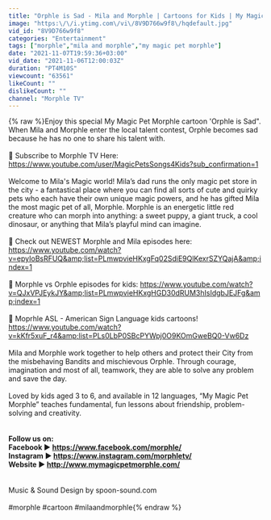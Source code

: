 ```yaml
---
title: "Orphle is Sad - Mila and Morphle | Cartoons for Kids | My Magic Pet Morphle"
image: "https:\/\/i.ytimg.com\/vi\/8V9D766w9f8\/hqdefault.jpg"
vid_id: "8V9D766w9f8"
categories: "Entertainment"
tags: ["morphle","mila and morphle","my magic pet morphle"]
date: "2021-11-07T19:59:36+03:00"
vid_date: "2021-11-06T12:00:03Z"
duration: "PT4M10S"
viewcount: "63561"
likeCount: ""
dislikeCount: ""
channel: "Morphle TV"
---
```

{% raw %}Enjoy this special My Magic Pet Morphle cartoon 'Orphle is Sad&quot;. When Mila and Morphle enter the local talent contest, Orphle becomes sad because he has no one to share his talent with.<br /><br />🔴 Subscribe to Morphle TV Here: <a rel="nofollow" target="blank" href="https://www.youtube.com/user/MagicPetsSongs4Kids?sub_confirmation=1">https://www.youtube.com/user/MagicPetsSongs4Kids?sub_confirmation=1</a><br /><br />Welcome to Mila's Magic world! Mila’s dad runs the only magic pet store in the city - a fantastical place where you can find all sorts of cute and quirky pets who each have their own unique magic powers, and he has gifted Mila the most magic pet of all, Morphle. Morphle is an energetic little red creature who can morph into anything: a sweet puppy, a giant truck, a cool dinosaur, or anything that Mila’s playful mind can imagine.<br /><br />🔴 Check out NEWEST Morphle and Mila episodes here: <a rel="nofollow" target="blank" href="https://www.youtube.com/watch?v=epyIoBsRFUQ&amp;list=PLmwpvieHKxgFq02SdiE9QlKexrSZYQajA&amp;index=1">https://www.youtube.com/watch?v=epyIoBsRFUQ&amp;list=PLmwpvieHKxgFq02SdiE9QlKexrSZYQajA&amp;index=1</a><br /><br />🔴 Morphle vs Orphle episodes for kids: <a rel="nofollow" target="blank" href="https://www.youtube.com/watch?v=QJxVPJEykJY&amp;list=PLmwpvieHKxgHGD30dRUM3hIsIdgbJEJFg&amp;index=1">https://www.youtube.com/watch?v=QJxVPJEykJY&amp;list=PLmwpvieHKxgHGD30dRUM3hIsIdgbJEJFg&amp;index=1</a><br /><br />🔴 Moprhle ASL - American Sign Language kids cartoons! <a rel="nofollow" target="blank" href="https://www.youtube.com/watch?v=kKfr5xuF_r4&amp;list=PLs0LbP0SBcPYWpj0O9KOmGweBQ0-Vw6Dz">https://www.youtube.com/watch?v=kKfr5xuF_r4&amp;list=PLs0LbP0SBcPYWpj0O9KOmGweBQ0-Vw6Dz</a><br /><br />Mila and Morphle work together to help others and protect their City from the misbehaving Bandits and mischievous Orphle. Through courage, imagination and most of all, teamwork, they are able to solve any problem and save the day. <br /><br />Loved by kids aged 3 to 6, and available in 12 languages, “My Magic Pet Morphle” teaches fundamental, fun lessons about friendship, problem-solving and creativity.<br /><br />______________________________________<br />Follow us on:<br />Facebook ► <a rel="nofollow" target="blank" href="https://www.facebook.com/morphle/">https://www.facebook.com/morphle/</a><br />Instagram ► <a rel="nofollow" target="blank" href="https://www.instagram.com/morphletv/">https://www.instagram.com/morphletv/</a><br />Website ► <a rel="nofollow" target="blank" href="http://www.mymagicpetmorphle.com/">http://www.mymagicpetmorphle.com/</a><br />______________________________________<br /><br />Music &amp; Sound Design by spoon-sound.com<br /><br />#morphle #cartoon #milaandmorphle{% endraw %}
